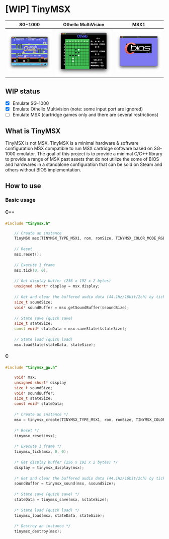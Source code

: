 # [WIP] TinyMSX

|                   SG-1000                   |             Othello MultiVision              |                  MSX1                  |
| :-----------------------------------------: | :------------------------------------------: | :------------------------------------: |
| ![SG-1000](doc/image/screenshot_sg1000.png) | ![OTHELLO](doc/image/screenshot_othello.png) | ![MSX1](doc/image/screenshot_msx1.png) |

## WIP status

- [x] Emulate SG-1000
- [x] Emulate Othello Multivision (note: some input port are ignored)
- [ ] Emulate MSX (cartridge games only and there are several restrictions)

## What is TinyMSX

TinyMSX is not MSX.
TinyMSX is a minimal hardware & software configuration MSX compatible to run MSX cartridge software based on SG-1000 emulator.
The goal of this project is to provide a minimal C/C++ library to provide a range of MSX past assets that do not utilize the some of BIOS and hardwares in a standalone configuration that can be sold on Steam and others without BIOS implementation.

## How to use

### Basic usage

#### C++

```c++
#include "tinymsx.h"
```

```c++
    // Create an instance
    TinyMSX msx(TINYMSX_TYPE_MSX1, rom, romSize, TINYMSX_COLOR_MODE_RGB555);

    // Reset
    msx.reset();

    // Execute 1 frame
    msx.tick(0, 0);

    // Get display buffer (256 x 192 x 2 bytes)
    unsigned short* display = msx.display;

    // Get and clear the buffered audio data (44.1Hz/16bit/2ch) by tick execution.
    size_t soundSize;
    void* soundBuffer = msx.getSoundBuffer(&soundSize);

    // State save (quick save)
    size_t stateSize;
    const void* stateData = msx.saveState(&stateSize);

    // State load (quick load)
    msx.loadState(stateData, stateSize);
```

#### C

```c
#include "tinymsx_gw.h"
```

```c
    void* msx;
    unsigned short* display
    size_t soundSize;
    void* soundBuffer;
    size_t stateSize;
    const void* stateData;

    /* Create an instance */
    msx = tinymsx_create(TINYMSX_TYPE_MSX1, rom, romSize, TINYMSX_COLOR_MODE_RGB555);

    /* Reset */
    tinymsx_reset(msx);

    /* Execute 1 frame */
    tinymsx_tick(msx, 0, 0);

    /* Get display buffer (256 x 192 x 2 bytes) */
    display = tinymsx_display(msx);

    /* Get and clear the buffered audio data (44.1Hz/16bit/2ch) by tick execution. */
    soundBuffer = tinymsx_sound(msx, &soundSize);

    /* State save (quick save) */
    stateData = tinymsx_save(msx, &stateSize);

    /* State load (quick load) */
    tinymsx_load(msx, stateData, stateSize);

    /* Destroy an instance */
    tinymsx_destroy(msx);
```
